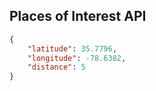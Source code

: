 ## Places of Interest API

~~~json
{
	"latitude": 35.7796, 
	"longitude": -78.6382,
	"distance": 5
}
~~~

